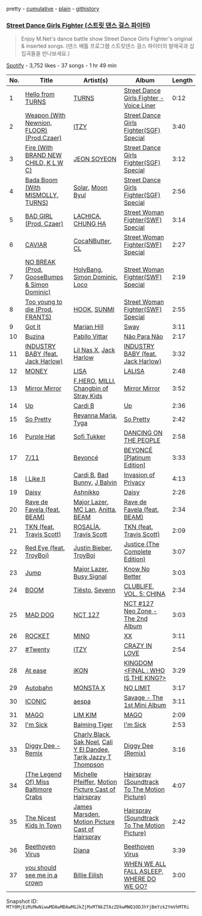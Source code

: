 pretty - [cumulative](/playlists/cumulative/37i9dQZF1DX8PuH2xV18rB.md) - [plain](/playlists/plain/37i9dQZF1DX8PuH2xV18rB) - [githistory](https://github.githistory.xyz/mackorone/spotify-playlist-archive/blob/main/playlists/plain/37i9dQZF1DX8PuH2xV18rB)

### [Street Dance Girls Fighter \(스트릿 댄스 걸스 파이터\)](https://open.spotify.com/playlist/37i9dQZF1DX8PuH2xV18rB)

> Enjoy M.Net's dance battle show Street Dance Girls Fighter's original & inserted songs\. \(댄스 배틀 프로그램 스트릿댄스 걸스 파이터의 발매곡과 삽입곡들을 만나보세요.\)

[Spotify](https://open.spotify.com/user/spotify) - 3,752 likes - 37 songs - 1 hr 49 min

| No. | Title | Artist(s) | Album | Length |
|---|---|---|---|---|
| 1 | [Hello from TURNS](https://open.spotify.com/track/626BqgNxhs586mOxG95dDk) | [TURNS](https://open.spotify.com/artist/3P1aSVvNnx9zmSvohDF2S0) | [Street Dance Girls Fighter \- Voice Liner](https://open.spotify.com/album/03OTW131xKQ8b3WCqpE194) | 0:12 |
| 2 | [Weapon \(With Newnion, FLOOR\) \(Prod.Czaer\)](https://open.spotify.com/track/6poVmpGU3y3jj1Z9xbbbH4) | [ITZY](https://open.spotify.com/artist/2KC9Qb60EaY0kW4eH68vr3) | [Street Dance Girls Fighter\(SGF\) Special](https://open.spotify.com/album/4azL8fNPVZ8tmKqPyK1583) | 3:40 |
| 3 | [Fire \(With BRAND NEW CHILD, K L W C\)](https://open.spotify.com/track/5dv9gqcgEs1Yj36AJQ5NID) | [JEON SOYEON](https://open.spotify.com/artist/6Xg22wJOAcnvPUfk5WvODH) | [Street Dance Girls Fighter\(SGF\) Special](https://open.spotify.com/album/4azL8fNPVZ8tmKqPyK1583) | 3:12 |
| 4 | [Bada Boom \(With MISMOLLY, TURNS\)](https://open.spotify.com/track/7010GzT5bbMuQ4fWTMbpKz) | [Solar](https://open.spotify.com/artist/5cYcI546S8Lf97m4mNdYLD), [Moon Byul](https://open.spotify.com/artist/1eTft3tXynrKdo6XD7QHLL) | [Street Dance Girls Fighter\(SGF\) Special](https://open.spotify.com/album/4azL8fNPVZ8tmKqPyK1583) | 2:56 |
| 5 | [BAD GIRL \(Prod\. Czaer\)](https://open.spotify.com/track/4yCQYX8eKL1XYJmGglSV1A) | [LACHICA](https://open.spotify.com/artist/0vqjEQRfmE1Sov92UQRJMp), [CHUNG HA](https://open.spotify.com/artist/2PSJ6YriU7JsFucxACpU7Y) | [Street Woman Fighter\(SWF\) Special](https://open.spotify.com/album/3iW6rZmhiSLNveTOrX26z6) | 3:14 |
| 6 | [CAVIAR](https://open.spotify.com/track/2aGMvjT2nOUiPM5IcHrCR5) | [CocaNButter](https://open.spotify.com/artist/2S9wwY3J0HrwZHZ6vRPl2q), [CL](https://open.spotify.com/artist/0tzSBCPJZmHTdOA3ZV2mN3) | [Street Woman Fighter\(SWF\) Special](https://open.spotify.com/album/3iW6rZmhiSLNveTOrX26z6) | 2:27 |
| 7 | [NO BREAK \(Prod\. GooseBumps & Simon Dominic\)](https://open.spotify.com/track/7p5iFapJ56W9Swmu9NT00L) | [HolyBang](https://open.spotify.com/artist/55hCEdYVgnzW3ymnsIPd7T), [Simon Dominic](https://open.spotify.com/artist/57W9ikVc6O2wLDtmclSjvN), [Loco](https://open.spotify.com/artist/2e4G04F77jxVuDYo44TCSm) | [Street Woman Fighter\(SWF\) Special](https://open.spotify.com/album/3iW6rZmhiSLNveTOrX26z6) | 2:19 |
| 8 | [Too young to die \(Prod\. FRANTS\)](https://open.spotify.com/track/4vYEpQ762uNTfIgZ6Rqyd2) | [HOOK](https://open.spotify.com/artist/3pS5aTs5sdGlypb1vVWhvA), [SUNMI](https://open.spotify.com/artist/6MoXcK2GyGg7FIyxPU5yW6) | [Street Woman Fighter\(SWF\) Special](https://open.spotify.com/album/3iW6rZmhiSLNveTOrX26z6) | 2:55 |
| 9 | [Got It](https://open.spotify.com/track/4P73ZBrXOmsZA6WXsuxUC1) | [Marian Hill](https://open.spotify.com/artist/1xHQO9GJIW9OXHxGBISYc5) | [Sway](https://open.spotify.com/album/4GgwHp794AzZkv2hh8geZu) | 3:11 |
| 10 | [Buzina](https://open.spotify.com/track/7fP2cpq8jUlXz3h2QfEpgs) | [Pabllo Vittar](https://open.spotify.com/artist/6tzRZ39aZlNqlUzQlkuhDV) | [Não Para Não](https://open.spotify.com/album/7GRhzFj2BulxZBqqOMBdDe) | 2:17 |
| 11 | [INDUSTRY BABY \(feat\. Jack Harlow\)](https://open.spotify.com/track/27NovPIUIRrOZoCHxABJwK) | [Lil Nas X](https://open.spotify.com/artist/7jVv8c5Fj3E9VhNjxT4snq), [Jack Harlow](https://open.spotify.com/artist/2LIk90788K0zvyj2JJVwkJ) | [INDUSTRY BABY \(feat\. Jack Harlow\)](https://open.spotify.com/album/622NFw5Yk0OReMJ2XWcXUh) | 3:32 |
| 12 | [MONEY](https://open.spotify.com/track/7hU3IHwjX150XLoTVmjD0q) | [LISA](https://open.spotify.com/artist/5L1lO4eRHmJ7a0Q6csE5cT) | [LALISA](https://open.spotify.com/album/66OYt73mqan1hWa78BhfPd) | 2:48 |
| 13 | [Mirror Mirror](https://open.spotify.com/track/59WuWdDH06AYXgdoMENEa3) | [F.HERO](https://open.spotify.com/artist/2MnMuRYL9qsGvWPsZGeDGQ), [MILLI](https://open.spotify.com/artist/1eVPKI2R4NlX6P5FIuMXis), [Changbin of Stray Kids](https://open.spotify.com/artist/3XSid6KaiKoMAVZs2ug3yw) | [Mirror Mirror](https://open.spotify.com/album/3R5wfZr723i5qfyPCAuUnS) | 3:52 |
| 14 | [Up](https://open.spotify.com/track/1XXimziG1uhM0eDNCZCrUl) | [Cardi B](https://open.spotify.com/artist/4kYSro6naA4h99UJvo89HB) | [Up](https://open.spotify.com/album/5BNrcvfbLyADks4RXPW7VP) | 2:36 |
| 15 | [So Pretty](https://open.spotify.com/track/4GsVz2lpHMdYQWo9OUGFdP) | [Reyanna Maria](https://open.spotify.com/artist/7kRrkUEPgO3TRfAi7Gsw2i), [Tyga](https://open.spotify.com/artist/5LHRHt1k9lMyONurDHEdrp) | [So Pretty](https://open.spotify.com/album/1r3RTa3c86HBb0cz1e9fRS) | 2:42 |
| 16 | [Purple Hat](https://open.spotify.com/track/4QVWoXs0dGVqZAZT6MPNVl) | [Sofi Tukker](https://open.spotify.com/artist/586uxXMyD5ObPuzjtrzO1Q) | [DANCING ON THE PEOPLE](https://open.spotify.com/album/2tkR7vg5l9QJRmHVXZ76sK) | 2:58 |
| 17 | [7/11](https://open.spotify.com/track/02M6vucOvmRfMxTXDUwRXu) | [Beyoncé](https://open.spotify.com/artist/6vWDO969PvNqNYHIOW5v0m) | [BEYONCÉ \[Platinum Edition\]](https://open.spotify.com/album/2UJwKSBUz6rtW4QLK74kQu) | 3:33 |
| 18 | [I Like It](https://open.spotify.com/track/58q2HKrzhC3ozto2nDdN4z) | [Cardi B](https://open.spotify.com/artist/4kYSro6naA4h99UJvo89HB), [Bad Bunny](https://open.spotify.com/artist/4q3ewBCX7sLwd24euuV69X), [J Balvin](https://open.spotify.com/artist/1vyhD5VmyZ7KMfW5gqLgo5) | [Invasion of Privacy](https://open.spotify.com/album/4KdtEKjY3Gi0mKiSdy96ML) | 4:13 |
| 19 | [Daisy](https://open.spotify.com/track/0AUvWawuP0ibk4SQ3sIZjk) | [Ashnikko](https://open.spotify.com/artist/3PyJHH2wyfQK3WZrk9rpmP) | [Daisy](https://open.spotify.com/album/5tRhwDUyr3HypAaJysxUki) | 2:26 |
| 20 | [Rave de Favela \(feat\. BEAM\)](https://open.spotify.com/track/1K7WzjKDcDdVbKNGrB0gej) | [Major Lazer](https://open.spotify.com/artist/738wLrAtLtCtFOLvQBXOXp), [MC Lan](https://open.spotify.com/artist/4mb1xtQVGSK5dh8AbtwBiR), [Anitta](https://open.spotify.com/artist/7FNnA9vBm6EKceENgCGRMb), [BEAM](https://open.spotify.com/artist/46MWeeHNVMYRIIofQBEX98) | [Rave de Favela \(feat\. BEAM\)](https://open.spotify.com/album/6A0SAv8tSkXHGzIlgFIhSy) | 2:34 |
| 21 | [TKN \(feat\. Travis Scott\)](https://open.spotify.com/track/4w47S36wQGBhGg073q3nt7) | [ROSALÍA](https://open.spotify.com/artist/7ltDVBr6mKbRvohxheJ9h1), [Travis Scott](https://open.spotify.com/artist/0Y5tJX1MQlPlqiwlOH1tJY) | [TKN \(feat\. Travis Scott\)](https://open.spotify.com/album/4KEOAWBMpvJrIZ7tQfx44i) | 2:09 |
| 22 | [Red Eye \(feat\. TroyBoi\)](https://open.spotify.com/track/24OeEKPQ8qqNZnPevRHxUT) | [Justin Bieber](https://open.spotify.com/artist/1uNFoZAHBGtllmzznpCI3s), [TroyBoi](https://open.spotify.com/artist/0tvpihdAsKiNnP6sWS3jUI) | [Justice \(The Complete Edition\)](https://open.spotify.com/album/3uPnO1aZBwMgWK1DI5zve9) | 3:07 |
| 23 | [Jump](https://open.spotify.com/track/4fbS7h0x7zwYD5XHVaEH4d) | [Major Lazer](https://open.spotify.com/artist/738wLrAtLtCtFOLvQBXOXp), [Busy Signal](https://open.spotify.com/artist/4RfTXjK9aiiIKDaKUHpL57) | [Know No Better](https://open.spotify.com/album/0NYAre99G6yH7OzKOVt4KC) | 3:03 |
| 24 | [BOOM](https://open.spotify.com/track/4cs99TEADEOcGm5DRRFyOw) | [Tiësto](https://open.spotify.com/artist/2o5jDhtHVPhrJdv3cEQ99Z), [Sevenn](https://open.spotify.com/artist/7bNqXqIrIfwJnipx7oGeU4) | [CLUBLIFE, VOL\. 5: CHINA](https://open.spotify.com/album/3yyMpOkLtbcbVJFzEESLN0) | 2:34 |
| 25 | [MAD DOG](https://open.spotify.com/track/1x60WPvUlRvUZFMaMMDGQi) | [NCT 127](https://open.spotify.com/artist/7f4ignuCJhLXfZ9giKT7rH) | [NCT \#127 Neo Zone \- The 2nd Album](https://open.spotify.com/album/5YOvg682zFOleCiSndLnZr) | 3:03 |
| 26 | [ROCKET](https://open.spotify.com/track/0xhBYNgmGLJEyvfObiwAhq) | [MINO](https://open.spotify.com/artist/3ytV7vc4ZuwGgwaOuWvkk8) | [XX](https://open.spotify.com/album/6aDVb2GbQbmztdcWlttJ34) | 3:11 |
| 27 | [\#Twenty](https://open.spotify.com/track/0deWmYkaZHaElUm15oVXkE) | [ITZY](https://open.spotify.com/artist/2KC9Qb60EaY0kW4eH68vr3) | [CRAZY IN LOVE](https://open.spotify.com/album/4U7rGOkJgtxs27H9L93Xli) | 2:54 |
| 28 | [At ease](https://open.spotify.com/track/5JewgPuqclOSQ24QWH4czD) | [iKON](https://open.spotify.com/artist/5qRSs6mvI17zrkJpOHkCoM) | [KINGDOM <FINAL : WHO IS THE KING?>](https://open.spotify.com/album/3n1NaviPQXfiVQ0TarnAf4) | 3:29 |
| 29 | [Autobahn](https://open.spotify.com/track/3nZmmlE1Fm6FLGDExRimAi) | [MONSTA X](https://open.spotify.com/artist/4TnGh5PKbSjpYqpIdlW5nz) | [NO LIMIT](https://open.spotify.com/album/7C4wO7npFwUlVgNye4hbII) | 3:17 |
| 30 | [ICONIC](https://open.spotify.com/track/5bMHrigI1EAmZdiyRzKoQi) | [aespa](https://open.spotify.com/artist/6YVMFz59CuY7ngCxTxjpxE) | [Savage \- The 1st Mini Album](https://open.spotify.com/album/3vyyDkvYWC36DwgZCYd3Wu) | 3:11 |
| 31 | [MAGO](https://open.spotify.com/track/6iP7hB87nBg1mk69noCZdu) | [LIM KIM](https://open.spotify.com/artist/4kGuk6HkL6hwuQrgSWISBv) | [MAGO](https://open.spotify.com/album/6ovdLouqSWRHE2S0hS4w9s) | 2:09 |
| 32 | [I'm Sick](https://open.spotify.com/track/0aKB5gfdOJVImcUj6fV4xc) | [Balming Tiger](https://open.spotify.com/artist/6vbKIm1WsvhMMDpthYONc1) | [I'm Sick](https://open.spotify.com/album/3FPMeMYEqjNECafov4bIiF) | 2:53 |
| 33 | [Diggy Dee \- Remix](https://open.spotify.com/track/6WRoMvvjhKsJjWJHXNJxtq) | [Charly Black](https://open.spotify.com/artist/5sK8BsvyDl4TFA6KaBf8or), [Sak Noel](https://open.spotify.com/artist/15jrieCvf3EklAScnD9kKl), [Cali Y El Dandee](https://open.spotify.com/artist/5DUlefCLzVRzNWaNURTFpK), [Tarik Jazzy T Thompson](https://open.spotify.com/artist/6sFoObgl1BzplimWTBt6sD) | [Diggy Dee \(Remix\)](https://open.spotify.com/album/1gcCnNk1xuCmeHW0v62ZoN) | 3:16 |
| 34 | [\(The Legend Of\) Miss Baltimore Crabs](https://open.spotify.com/track/2q9aC39U5yGWK5bZ2WyfBP) | [Michelle Pfeiffer](https://open.spotify.com/artist/6nKfpz5OosWfOp3CnY0kvy), [Motion Picture Cast of Hairspray](https://open.spotify.com/artist/1TWItH0fGVAaHbNiIyFjcP) | [Hairspray \(Soundtrack To The Motion Picture\)](https://open.spotify.com/album/01K49LryuXVxdy52dD3zd1) | 4:07 |
| 35 | [The Nicest Kids In Town](https://open.spotify.com/track/0GikgKKBEhOBSU0dK5kv3B) | [James Marsden](https://open.spotify.com/artist/4PMcxAosgYzNpvMCq04K7u), [Motion Picture Cast of Hairspray](https://open.spotify.com/artist/1TWItH0fGVAaHbNiIyFjcP) | [Hairspray \(Soundtrack To The Motion Picture\)](https://open.spotify.com/album/01K49LryuXVxdy52dD3zd1) | 2:42 |
| 36 | [Beethoven Virus](https://open.spotify.com/track/299X2r8Ei0ecTat3CdmdaA) | [Diana](https://open.spotify.com/artist/2Zmqdz7cF17LbLOz3Kwnqg) | [Beethoven Virus](https://open.spotify.com/album/2wAcELxSyvFr5qYCvb558O) | 3:39 |
| 37 | [you should see me in a crown](https://open.spotify.com/track/3XF5xLJHOQQRbWya6hBp7d) | [Billie Eilish](https://open.spotify.com/artist/6qqNVTkY8uBg9cP3Jd7DAH) | [WHEN WE ALL FALL ASLEEP, WHERE DO WE GO?](https://open.spotify.com/album/0S0KGZnfBGSIssfF54WSJh) | 3:00 |

Snapshot ID: `MTY0MjEzMzMwNiwwMDAwMDAwMGJkZjMxMTNkZTAzZDkwMWQ1ODJhYjBmYzk2YmVhMTRi`
